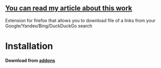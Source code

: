 ## [You can read my article about this work](https://t.me/citadelle_de_exzuperi/39)
Extension for firefox that allows you to download file of a links from your Google/Yandex/Bing/DuckDuckGo search

# Installation
#### Download from [addons](https://addons.mozilla.org/ru/firefox/addon/search-links-scraper/)
